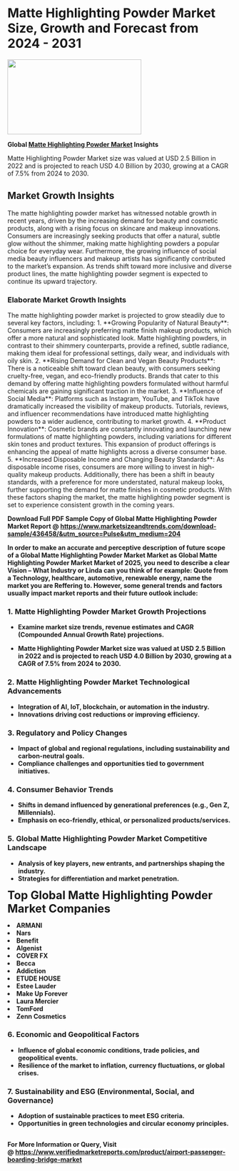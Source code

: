 <H1>Matte Highlighting Powder Market Size, Growth and Forecast from 2024 - 2031</H1><img class="aligncenter size-medium wp-image-584254" src="https://thirdeyenews.in/wp-content/uploads/2024/09/Global-Market-Research-300x168.jpeg" alt="" width="300" height="168" /><p><strong>Global&nbsp;<a href="https://www.marketsizeandtrends.com/download-sample/436458/&amp;utm_source=Pulse&amp;utm_medium=204">Matte Highlighting Powder Market</a> Insights</strong></p><p>Matte Highlighting Powder Market size was valued at USD 2.5 Billion in 2022 and is projected to reach USD 4.0 Billion by 2030, growing at a CAGR of 7.5% from 2024 to 2030.</p><p><h2>Market Growth Insights</h2> The matte highlighting powder market has witnessed notable growth in recent years, driven by the increasing demand for beauty and cosmetic products, along with a rising focus on skincare and makeup innovations. Consumers are increasingly seeking products that offer a natural, subtle glow without the shimmer, making matte highlighting powders a popular choice for everyday wear. Furthermore, the growing influence of social media beauty influencers and makeup artists has significantly contributed to the market’s expansion. As trends shift toward more inclusive and diverse product lines, the matte highlighting powder segment is expected to continue its upward trajectory. <p><strong></strong></p> <h3>Elaborate Market Growth Insights</h3> The matte highlighting powder market is projected to grow steadily due to several key factors, including: 1. **Growing Popularity of Natural Beauty**: Consumers are increasingly preferring matte finish makeup products, which offer a more natural and sophisticated look. Matte highlighting powders, in contrast to their shimmery counterparts, provide a refined, subtle radiance, making them ideal for professional settings, daily wear, and individuals with oily skin. 2. **Rising Demand for Clean and Vegan Beauty Products**: There is a noticeable shift toward clean beauty, with consumers seeking cruelty-free, vegan, and eco-friendly products. Brands that cater to this demand by offering matte highlighting powders formulated without harmful chemicals are gaining significant traction in the market. 3. **Influence of Social Media**: Platforms such as Instagram, YouTube, and TikTok have dramatically increased the visibility of makeup products. Tutorials, reviews, and influencer recommendations have introduced matte highlighting powders to a wider audience, contributing to market growth. 4. **Product Innovation**: Cosmetic brands are constantly innovating and launching new formulations of matte highlighting powders, including variations for different skin tones and product textures. This expansion of product offerings is enhancing the appeal of matte highlights across a diverse consumer base. 5. **Increased Disposable Income and Changing Beauty Standards**: As disposable income rises, consumers are more willing to invest in high-quality makeup products. Additionally, there has been a shift in beauty standards, with a preference for more understated, natural makeup looks, further supporting the demand for matte finishes in cosmetic products. With these factors shaping the market, the matte highlighting powder segment is set to experience consistent growth in the coming years. <p><strong></p><p><span class=""><strong>Download Full PDF Sample Copy of Global Matte Highlighting Powder Market Report</strong> @ <a href="https://www.marketsizeandtrends.com/download-sample/436458/&amp;utm_source=Pulse&amp;utm_medium=204" target="_blank">https://www.marketsizeandtrends.com/download-sample/436458/&amp;utm_source=Pulse&amp;utm_medium=204</a></span></p><p>In order to make an accurate and perceptive description of future scope of a Global&nbsp;Matte Highlighting Powder Market Market as Global&nbsp;Matte Highlighting Powder Market Market of 2025, you need to describe a clear Vision &ndash; What Industry or Linda can you think of for example: Quote from a Technology, healthcare, automotive, renewable energy, name the market you are Reffering to. However, some general trends and factors usually impact market reports and their future outlook include:</p><h3>1.&nbsp;<strong>Matte Highlighting Powder Market Growth Projections</strong></h3><ul><li>Examine market size trends, revenue estimates and CAGR (Compounded Annual Growth Rate) projections.</li><li><p>Matte Highlighting Powder Market size was valued at USD 2.5 Billion in 2022 and is projected to reach USD 4.0 Billion by 2030, growing at a CAGR of 7.5% from 2024 to 2030.</p></li></ul><h3>2.&nbsp;<strong>Matte Highlighting Powder Market Technological Advancements</strong></h3><ul><li>Integration of AI, IoT, blockchain, or automation in the industry.</li><li>Innovations driving cost reductions or improving efficiency.</li></ul><h3>3.&nbsp;<strong>Regulatory and Policy Changes</strong></h3><ul><li>Impact of global and regional regulations, including sustainability and carbon-neutral goals.</li><li>Compliance challenges and opportunities tied to government initiatives.</li></ul><h3>4.&nbsp;<strong>Consumer Behavior Trends</strong></h3><ul><li>Shifts in demand influenced by generational preferences (e.g., Gen Z, Millennials).</li><li>Emphasis on eco-friendly, ethical, or personalized products/services.</li></ul><h3>5.&nbsp;<strong>Global Matte Highlighting Powder Market Competitive Landscape</strong></h3><ul><li>Analysis of key players, new entrants, and partnerships shaping the industry.</li><li>Strategies for differentiation and market penetration.</li></ul><p data-pm-slice="1 1 []"><span style="color: inherit; font-family: inherit; font-size: 25px;">Top Global Matte Highlighting Powder Market Companies</span></p><div class="" data-test-id=""><p><li>ARMANI</li><li> Nars</li><li> Benefit</li><li> Algenist</li><li> COVER FX</li><li> Becca</li><li> Addiction</li><li> ETUDE HOUSE</li><li> Estee Lauder</li><li> Make Up Forever</li><li> Laura Mercier</li><li> TomFord</li><li> Zenn Cosmetics</li></p></div><h3>6.&nbsp;<strong>Economic and Geopolitical Factors</strong></h3><ul><li>Influence of global economic conditions, trade policies, and geopolitical events.</li><li>Resilience of the market to inflation, currency fluctuations, or global crises.</li></ul><h3>7.&nbsp;<strong>Sustainability and ESG (Environmental, Social, and Governance)</strong></h3><ul><li>Adoption of sustainable practices to meet ESG criteria.</li><li>Opportunities in green technologies and circular economy principles.</li></ul><h2><strong style="font-size: 14px;">For More Information or Query, Visit @&nbsp;</strong><a style="background-color: #ffffff; font-size: 14px;" href="https://www.marketsizeandtrends.com/report/matte-highlighting-powder-market/" target="_blank">https://www.verifiedmarketreports.com/product/airport-passenger-boarding-bridge-market</a></h2>
